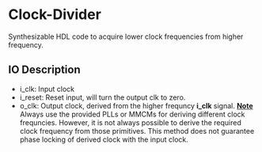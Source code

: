 # Clock-Divider
Synthesizable HDL code to acquire lower clock frequencies from higher frequency.
## IO Description
- i_clk: Input clock
- i_reset: Reset input, will turn the output clk to zero.
- o_clk: Output clock, derived from the higher frequncy **i_clk** signal.
<ins>**Note**</ins><br>
Always use the provided PLLs or MMCMs for deriving different clock frequncies. However, it is not always possible to derive the required clock frequency from those primitives. This method does not guarantee phase locking of derived clock with the input clock.
